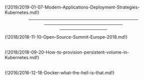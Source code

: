 {!2019/2019-01-07-Modern-Applications-Deployment-Strategies-Kubernetes.md!}

<hr style="margin-left:auto;margin-right:auto;height:2px;border-width:0;color:grey;background-color:grey;width:70%">
<hr style="margin-left:auto;margin-right:auto;height:2px;border-width:0;color:grey;background-color:grey;width:50%">
<hr style="margin-left:auto;margin-right:auto;height:2px;border-width:0;color:grey;background-color:grey;width:30%">

{!2018/2018-11-10-Open-Source-Summit-Europe-2018.md!}

<hr style="margin-left:auto;margin-right:auto;height:4px;border-width:0;color:var(--md-primary-fg-color);background-color:var(--md-primary-fg-color);width:70%">

{!2018/2018-09-20-How-to-provision-persistent-volume-in-Kubernetes.md!}

<hr style="margin-left:auto;margin-right:auto;height:4px;border-width:0;color:var(--md-primary-fg-color);background-color:var(--md-primary-fg-color);width:70%">

{!2016/2016-12-18-Docker-what-the-hell-is-that.md!}